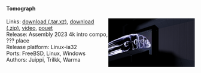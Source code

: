#### Tomograph
<a href="https://raw.githubusercontent.com/faemiyah/faemiyah-demoscene_2023-08_4k-intro_tomograph/master/screenshot_large.png"><img src="https://raw.githubusercontent.com/faemiyah/faemiyah-demoscene_2023-08_4k-intro_tomograph/master/screenshot_www.png" height="130em" align="right" /></a>
Links: [download (.tar.xz)](http://faemiyah.fi/data/tomograph.tar.xz), [download (.zip)](http://faemiyah.fi/data/tomograph.zip), [video](http://faemiyah.fi/data/tomograph.mkv), [pouet](http://www.pouet.net/prod.php?which=XXXXX)  
Release: Assembly 2023 4k intro compo, ??? place  
Release platform: Linux-ia32  
Ports: FreeBSD, Linux, Windows  
Authors: Juippi, Trilkk, Warma
